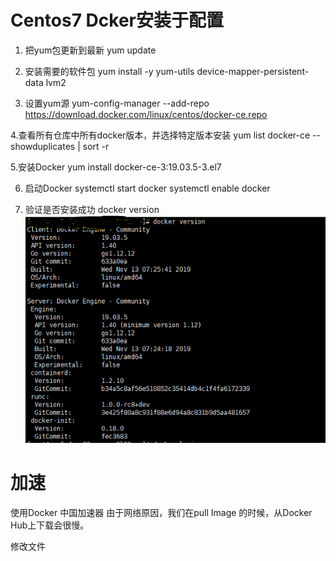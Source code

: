 # Centos7 Dcker安装于配置

1. 把yum包更新到最新
yum update


2. 安装需要的软件包
yum install -y yum-utils device-mapper-persistent-data lvm2



3. 设置yum源
yum-config-manager --add-repo https://download.docker.com/linux/centos/docker-ce.repo


4.查看所有仓库中所有docker版本，并选择特定版本安装
yum list docker-ce --showduplicates | sort -r


5.安装Docker
 yum install docker-ce-3:19.03.5-3.el7

6. 启动Docker
systemctl start docker
systemctl enable docker

7. 验证是否安装成功
docker version
![验证是否安装成功](images/docker-6.png)


# 加速

使用Docker 中国加速器
由于网络原因，我们在pull Image 的时候，从Docker Hub上下载会很慢。

修改文件